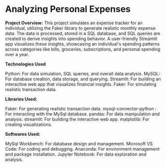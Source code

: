 # Analyzing Personal Expenses

**Project Overview:** This project simulates an expense tracker for an individual, utilizing the Faker library to generate realistic monthly expense data. The data is processed, stored in a SQL database, and SQL queries are created to derive insights into spending behavior. A user-friendly Streamlit app visualizes these insights, showcasing an individual's spending patterns across categories like bills, groceries, subscriptions, and personal spending over a year.

**Technologies Used**

Python: For data simulation, SQL queries, and overall data analysis.
MySQL: For database creation, data storage, and querying.
Streamlit: For building an interactive web app that visualizes financial insights.
Faker: For simulating realistic transaction data.

**Libraries Used:**

Faker: For generating realistic transaction data.
mysql-connector-python : For interacting with the MySql database.
pandas: For data manipulation and analysis.
streamlit: For building the interactive web app.
matplotlib: For creating visualizations.

**Softwares Used:**

MySql Workbench: For database design and management.
Microsoft VS Code: For coding and debugging.
Anaconda: For environment management and package installation.
Jupyter Notebook: For data exploration and analysis.
